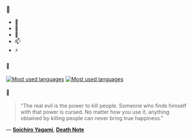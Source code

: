 ### 👋

- 🔭
- 🌱
- 💬
- 📫
- ⚡

#### 🧏

[![Most used languages](https://github-readme-stats-aynah.vercel.app/api/top-langs/?username=aynh&theme=solarized-dark&langs_count=6&layout=compact&hide_title=true)](https://github.com/anuraghazra/github-readme-stats#gh-dark-mode-only)
[![Most used languages](https://github-readme-stats-aynah.vercel.app/api/top-langs/?username=aynh&theme=solarized-light&langs_count=6&layout=compact&hide_title=true)](https://github.com/anuraghazra/github-readme-stats#gh-light-mode-only)

#### 💬

> "The real evil is the power to kill people. Someone who finds himself with that power is cursed. No matter how you use it, anything obtained by killing people can never bring true happiness."

&mdash; [**Soichiro Yagami**](https://myanimelist.net/character.php?q=Soichiro%20Yagami&cat=character), [**Death Note**](https://myanimelist.net/search/all?q=Death%20Note&cat=all)
